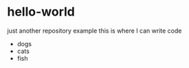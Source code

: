 # hello-world
just another repository example
this is where I can write code 
<ul>
  <li>dogs</li>
  <li>cats</li>
  <li>fish</li>
</ul>
